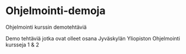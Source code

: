 # Ohjelmointi-demoja
Ohjelmointi kurssin demotehtäviä

Demo tehtäviä jotka ovat olleet osana Jyväskylän Yliopiston Ohjelmointi kursseja 1 & 2